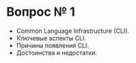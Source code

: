 # Вопрос № 1

* Common Language Infrastructure (CLI). 
* Ключевые аспекты CLI. 
* Причины появления CLI. 
* Достоинства и недостатки.